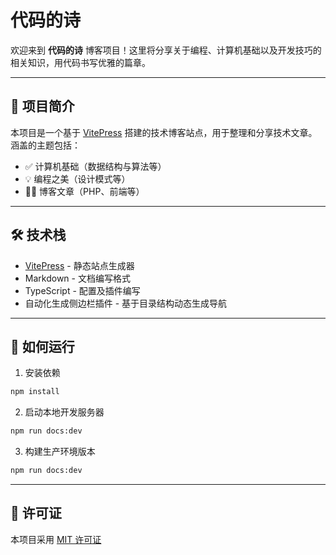 # 代码的诗

欢迎来到 **代码的诗** 博客项目！这里将分享关于编程、计算机基础以及开发技巧的相关知识，用代码书写优雅的篇章。

---

## 📌 项目简介

本项目是一个基于 [VitePress](https://vitepress.dev) 搭建的技术博客站点，用于整理和分享技术文章。涵盖的主题包括：

- ✅ 计算机基础（数据结构与算法等）
- 💡 编程之美（设计模式等）
- 🧑‍💻 博客文章（PHP、前端等）

---

## 🛠️ 技术栈

- [VitePress](https://vitepress.dev) - 静态站点生成器
- Markdown - 文档编写格式
- TypeScript - 配置及插件编写
- 自动化生成侧边栏插件 - 基于目录结构动态生成导航

---

## 📖 如何运行

1. 安装依赖

```bash
npm install
```

2. 启动本地开发服务器
```bash
npm run docs:dev
```

3. 构建生产环境版本
```bash
npm run docs:dev
```

---

## 📄 许可证

本项目采用 [MIT 许可证](LICENSE)